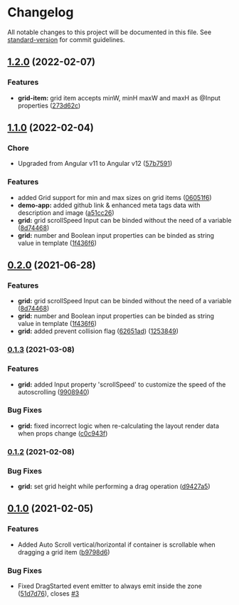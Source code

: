 # Changelog

All notable changes to this project will be documented in this file. See [standard-version](https://github.com/conventional-changelog/standard-version) for commit guidelines.

## [1.2.0](https://github.com/katoid/angular-grid-layout/compare/v1.1.0...v1.2.0) (2022-02-07)


### Features

* **grid-item:** grid item accepts minW, minH maxW and maxH as @Input properties ([273d62c](https://github.com/katoid/angular-grid-layout/commit/273d62c4a08579908791bcd41160433662bf99ce))

## [1.1.0](https://github.com/katoid/angular-grid-layout/compare/v0.2.0...v1.1.0) (2022-02-04)

### Chore

* Upgraded from Angular v11 to Angular v12 ([57b7591](https://github.com/katoid/angular-grid-layout/commit/57b7591f52e0aeb0b2283230a3ab76ff30c91a54))


### Features

* added Grid support for min and max sizes on grid items ([06051f6](https://github.com/katoid/angular-grid-layout/commit/06051f67b904b37c068c906998100961a104c18d))
* **demo-app:** added github link & enhanced meta tags data with description and image ([a51cc26](https://github.com/katoid/angular-grid-layout/commit/a51cc26c22c4864778d24b70a2e1508604386ecc))
* **grid:** grid scrollSpeed Input can be binded without the need of a variable ([8d74468](https://github.com/katoid/angular-grid-layout/commit/8d74468306d8047fde1ea04ea5e32515e066ae42))
* **grid:** number and Boolean input properties can be binded as string value in template ([1f436f6](https://github.com/katoid/angular-grid-layout/commit/1f436f691bea4412518c504f9cd0e89a979c1323))

## [0.2.0](https://github.com/katoid/angular-grid-layout/compare/v0.1.3...v0.2.0) (2021-06-28)


### Features

* **grid:** grid scrollSpeed Input can be binded without the need of a variable ([8d74468](https://github.com/katoid/angular-grid-layout/commit/8d74468306d8047fde1ea04ea5e32515e066ae42))
* **grid:** number and Boolean input properties can be binded as string value in template ([1f436f6](https://github.com/katoid/angular-grid-layout/commit/1f436f691bea4412518c504f9cd0e89a979c1323))
* **grid:** added prevent collision flag ([62651ad](https://github.com/katoid/angular-grid-layout/commit/62651ad5aca65a5785c7af942b55921f8baa4c59)) ([1253849](https://github.com/katoid/angular-grid-layout/commit/1253849688a509188539a7fe9515daad78f9777e))


### [0.1.3](https://github.com/katoid/angular-grid-layout/compare/v0.1.2...v0.1.3) (2021-03-08)


### Features

* **grid:** added Input property 'scrollSpeed' to customize the speed of the autoscrolling ([9908940](https://github.com/katoid/angular-grid-layout/commit/99089405fc1f9527f151ca4bd2d0b0910a09fe61))


### Bug Fixes

* **grid:** fixed incorrect logic when re-calculating the layout render data when props change ([c0c943f](https://github.com/katoid/angular-grid-layout/commit/c0c943f26607149185d79f099b02fe0b2a06d041))

### [0.1.2](https://github.com/katoid/angular-grid-layout/compare/v0.1.1...v0.1.2) (2021-02-08)


### Bug Fixes

* **grid:** set grid height while performing a drag operation ([d9427a5](https://github.com/katoid/angular-grid-layout/commit/d9427a50ee081e12cde10769d5ef555874807d7a))

## [0.1.0](https://github.com/katoid/angular-grid-layout/releases/tag/v0.1.0) (2021-02-05)


### Features
* Added Auto Scroll vertical/horizontal if container is scrollable when dragging a grid item ([b9798d6](https://github.com/katoid/angular-grid-layout/commit/b9798d6f01227170f82b00642ce3045b3e629d7d))

### Bug Fixes

* Fixed DragStarted event emitter to always emit inside the zone ([51d7d76](https://github.com/katoid/angular-grid-layout/commit/51d7d764b9dbff8bdb55ad87e4536c4eff805381)), closes [#3](https://github.com/katoid/angular-grid-layout/issues/3)
